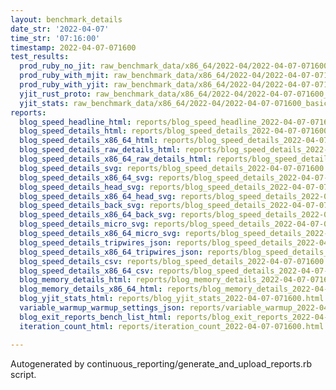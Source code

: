 ```yaml
---
layout: benchmark_details
date_str: '2022-04-07'
time_str: '07:16:00'
timestamp: 2022-04-07-071600
test_results:
  prod_ruby_no_jit: raw_benchmark_data/x86_64/2022-04/2022-04-07-071600_basic_benchmark_prod_ruby_no_jit.json
  prod_ruby_with_mjit: raw_benchmark_data/x86_64/2022-04/2022-04-07-071600_basic_benchmark_prod_ruby_with_mjit.json
  prod_ruby_with_yjit: raw_benchmark_data/x86_64/2022-04/2022-04-07-071600_basic_benchmark_prod_ruby_with_yjit.json
  yjit_rust_proto: raw_benchmark_data/x86_64/2022-04/2022-04-07-071600_basic_benchmark_yjit_rust_proto.json
  yjit_stats: raw_benchmark_data/x86_64/2022-04/2022-04-07-071600_basic_benchmark_yjit_stats.json
reports:
  blog_speed_headline_html: reports/blog_speed_headline_2022-04-07-071600.html
  blog_speed_details_html: reports/blog_speed_details_2022-04-07-071600.html
  blog_speed_details_x86_64_html: reports/blog_speed_details_2022-04-07-071600.x86_64.html
  blog_speed_details_raw_details_html: reports/blog_speed_details_2022-04-07-071600.raw_details.html
  blog_speed_details_x86_64_raw_details_html: reports/blog_speed_details_2022-04-07-071600.x86_64.raw_details.html
  blog_speed_details_svg: reports/blog_speed_details_2022-04-07-071600.svg
  blog_speed_details_x86_64_svg: reports/blog_speed_details_2022-04-07-071600.x86_64.svg
  blog_speed_details_head_svg: reports/blog_speed_details_2022-04-07-071600.head.svg
  blog_speed_details_x86_64_head_svg: reports/blog_speed_details_2022-04-07-071600.x86_64.head.svg
  blog_speed_details_back_svg: reports/blog_speed_details_2022-04-07-071600.back.svg
  blog_speed_details_x86_64_back_svg: reports/blog_speed_details_2022-04-07-071600.x86_64.back.svg
  blog_speed_details_micro_svg: reports/blog_speed_details_2022-04-07-071600.micro.svg
  blog_speed_details_x86_64_micro_svg: reports/blog_speed_details_2022-04-07-071600.x86_64.micro.svg
  blog_speed_details_tripwires_json: reports/blog_speed_details_2022-04-07-071600.tripwires.json
  blog_speed_details_x86_64_tripwires_json: reports/blog_speed_details_2022-04-07-071600.x86_64.tripwires.json
  blog_speed_details_csv: reports/blog_speed_details_2022-04-07-071600.csv
  blog_speed_details_x86_64_csv: reports/blog_speed_details_2022-04-07-071600.x86_64.csv
  blog_memory_details_html: reports/blog_memory_details_2022-04-07-071600.html
  blog_memory_details_x86_64_html: reports/blog_memory_details_2022-04-07-071600.x86_64.html
  blog_yjit_stats_html: reports/blog_yjit_stats_2022-04-07-071600.html
  variable_warmup_warmup_settings_json: reports/variable_warmup_2022-04-07-071600.warmup_settings.json
  blog_exit_reports_bench_list_html: reports/blog_exit_reports_2022-04-07-071600.bench_list.html
  iteration_count_html: reports/iteration_count_2022-04-07-071600.html

---
```

Autogenerated by continuous_reporting/generate_and_upload_reports.rb script.
